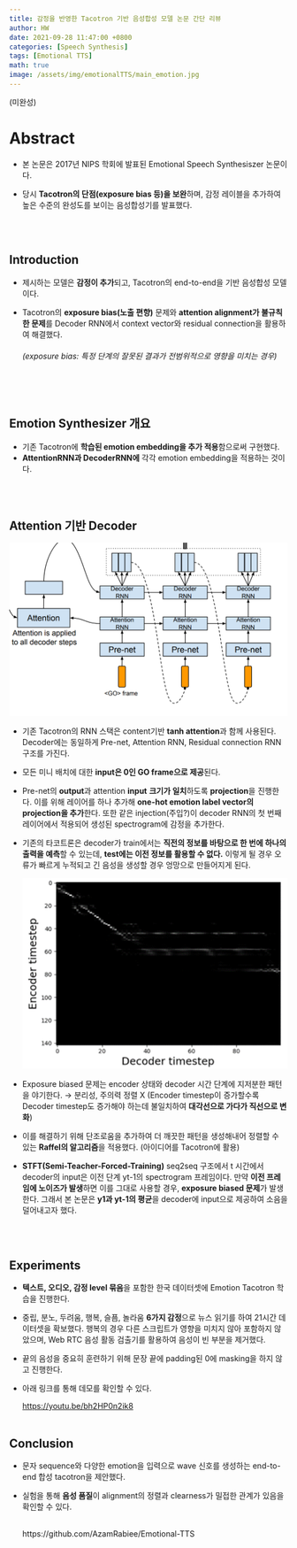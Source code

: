 ```yaml
---
title: 감정을 반영한 Tacotron 기반 음성합성 모델 논문 간단 리뷰
author: HW
date: 2021-09-28 11:47:00 +0800
categories: [Speech Synthesis]
tags: [Emotional TTS]
math: true
image: /assets/img/emotionalTTS/main_emotion.jpg
---
```


(미완성)

# Abstract

- 본 논문은 2017년 NIPS 학회에 발표된 Emotional Speech Synthesiszer 논문이다.

- 당시 **Tacotron의 단점(exposure bias 등)을 보완**하며, 감정 레이블을 추가하여 높은 수준의 완성도를 보이는 음성합성기를 발표했다.

<br/><br/>

## Introduction

- 제시하는 모델은 **감정이 추가**되고, Tacotron의 end-to-end을 기반 음성합성 모델이다.

- Tacotron의 **exposure bias(노출 편향)** 문제와 **attention alignment가 불규칙한 문제**를 Decoder RNN에서 context vector와 residual connection을 활용하여 해결했다.

  ###### (exposure bias: 특정 단계의 잘못된 결과가 전범위적으로 영향을 미치는 경우)

 <br/><br/>

## **Emotion Synthesizer** **개요**

- 기존 Tacotron에 **학습된 emotion embedding을 추가 적용**함으로써 구현했다.
- **AttentionRNN과 DecoderRNN에** 각각 emotion embedding을 적용하는 것이다.

<br/><br/>

## Attention 기반 Decoder

![decoder](./assets/img/emotionalTTS/decoder.png)

- 기존 Tacotron의 RNN 스택은 content기반 **tanh attention**과 함께 사용된다.
   Decoder에는 동일하게 Pre-net, Attention RNN, Residual connection RNN 구조를 가진다.

- 모든 미니 배치에 대한 **input은 0인 GO frame으로 제공**된다.

  

- Pre-net의 **output**과 attention **input** **크기가 일치**하도록 **projection**을 진행한다. 
  이를 위해 레이어를 하나 추가해 **one-hot emotion label vector의 projection을 추가**한다.
  또한 같은 injection(주입?)이 decoder RNN의 첫 번째 레이어에서 적용되어 생성된 spectrogram에 감정을 추가한다.

  

- 기존의 타코트론은 decoder가 train에서는 **직전의 정보를 바탕으로 한 번에 하나의 출력을 예측**할 수 있는데, **test에는 이전 정보를 활용할 수 없다.** 이렇게 될 경우 오류가 빠르게 누적되고 긴 음성을 생성할 경우 엉망으로 만들어지게 된다.

  ![enc_dec_timestep](./assets/img/emotionalTTS/enc_dec_timestep.png)

- Exposure biased 문제는 encoder 상태와 decoder 시간 단계에 지저분한 패턴을 야기한다.
   → 분리성, 주의력 정렬 X
   (Encoder timestep이 증가할수록 Decoder timestep도 증가해야 하는데 불일치하여 **대각선으로 가다가 직선으로 변화**)

- 이를 해결하기 위해 단조로움을 추가하여 더 깨끗한 패턴을 생성해내어 정렬할 수 있는 **Raffel의 알고리즘**을 적용했다. (아이디어를 Tacotron에 활용)

  

- **STFT(Semi-Teacher-Forced-Training)**
   seq2seq 구조에서 t 시간에서 decoder의 input은 이전 단계 yt-1의 spectrogram 프레임이다.
   만약 **이전 프레임에 노이즈가 발생**하면 이를 그대로 사용할 경우, **exposure biased 문제**가 발생한다.
   그래서 본 논문은 **y1과 yt-1의 평균**을 decoder에 input으로 제공하여 소음을 덜어내고자 했다.

 <br/><br/>

## **Experiments**

- **텍스트, 오디오, 감정 level 묶음**을 포함한 한국 데이터셋에 Emotion Tacotron 학습을 진행한다.

- 중립, 분노, 두려움, 행복, 슬픔, 놀라움 **6가지 감정**으로 뉴스 읽기를 하여 21시간 데이터셋을 확보했다.
   행복의 경우 다른 스크립트가 영향을 미치지 않아 포함하지 않았으며, 
   Web RTC 음성 활동 검출기를 활용하여 음성이 빈 부분을 제거했다.

- 끝의 음성을 중요히 훈련하기 위해 문장 끝에 padding된 0에 masking을 하지 않고 진행한다.

- 아래 링크를 통해 데모를 확인할 수 있다. <br>

  <https://youtu.be/bh2HP0n2ik8>
   <br/><br/>

## **Conclusion**

- 문자 sequence와 다양한 emotion을 입력으로 wave 신호를 생성하는  end-to-end 합성 tacotron을 제안했다.

- 실험을 통해 **음성 품질**이 alignment의 정렬과 clearness가 밀접한 관계가 있음을 확인할 수 있다.

  <br/>
  https://github.com/AzamRabiee/Emotional-TTS

<br/><br/>



 
